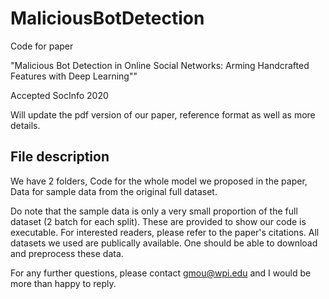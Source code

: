 # MaliciousBotDetection
Code for paper

"Malicious Bot Detection in Online Social Networks: Arming Handcrafted Features with Deep Learning""

Accepted SocInfo 2020

Will update the pdf version of our paper, reference format as well as more details.

## File description
We have 2 folders, Code for the whole model we proposed in the paper, Data for sample data from the original full dataset.

Do note that the sample data is only a very small proportion of the full dataset (2 batch for each split). These are provided to show our code is executable. For interested readers, please refer to the paper's citations. All datasets we used are publically available. One should be able to download and preprocess these data.

For any further questions, please contact gmou@wpi.edu and I would be more than happy to reply.
